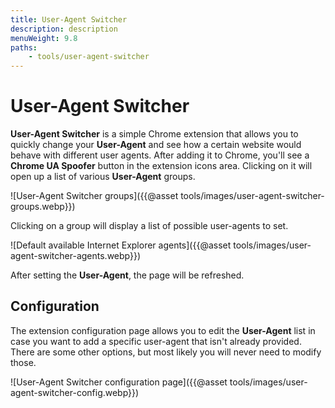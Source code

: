 ```yaml
---
title: User-Agent Switcher
description: description
menuWeight: 9.8
paths:
    - tools/user-agent-switcher
---
```


# User-Agent Switcher

**User-Agent Switcher** is a simple Chrome extension that allows you to quickly change your **User-Agent** and see how a certain website would behave with different user agents. After adding it to Chrome, you'll see a **Chrome UA Spoofer** button in  the extension icons area. Clicking on it will open up a list of various **User-Agent** groups.

![User-Agent Switcher groups]({{@asset tools/images/user-agent-switcher-groups.webp}})

Clicking on a group will display a list of possible user-agents to set.

![Default available Internet Explorer agents]({{@asset tools/images/user-agent-switcher-agents.webp}})

After setting the **User-Agent**, the page will be refreshed.

## Configuration

The extension configuration page allows you to edit the **User-Agent** list in case you want to add a specific user-agent that isn't already provided. There are some other options, but most likely you will never need to modify those.

![User-Agent Switcher configuration page]({{@asset tools/images/user-agent-switcher-config.webp}})
